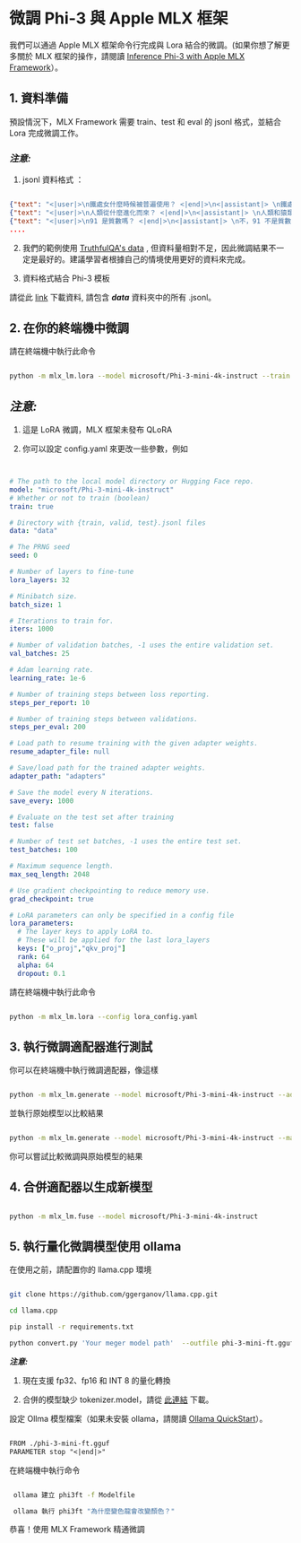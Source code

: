 ﻿# **微調 Phi-3 與 Apple MLX 框架**

我們可以通過 Apple MLX 框架命令行完成與 Lora 結合的微調。(如果你想了解更多關於 MLX 框架的操作，請閱讀 [Inference Phi-3 with Apple MLX Framework](../03.Inference/MLX_Inference.md)）。

## **1. 資料準備**

預設情況下，MLX Framework 需要 train、test 和 eval 的 jsonl 格式，並結合 Lora 完成微調工作。

### ***注意:***

1. jsonl 資料格式 ：

```json

{"text": "<|user|>\n鐵處女什麼時候被普遍使用？ <|end|>\n<|assistant|> \n鐵處女從未被普遍使用 <|end|>"}
{"text": "<|user|>\n人類從什麼進化而來？ <|end|>\n<|assistant|> \n人類和猿類從共同的祖先進化而來 <|end|>"}
{"text": "<|user|>\n91 是質數嗎？ <|end|>\n<|assistant|> \n不，91 不是質數 <|end|>"}
....

```

2. 我們的範例使用 [TruthfulQA's data](https://github.com/sylinrl/TruthfulQA/blob/main/TruthfulQA.csv) , 但資料量相對不足，因此微調結果不一定是最好的。建議學習者根據自己的情境使用更好的資料來完成。

3. 資料格式結合 Phi-3 模板

請從此 [link](../../code/04.Finetuning/mlx/) 下載資料, 請包含 ***data*** 資料夾中的所有 .jsonl。

## **2. 在你的終端機中微調**

請在終端機中執行此命令

```bash

python -m mlx_lm.lora --model microsoft/Phi-3-mini-4k-instruct --train --data ./data --iters 1000 

```

## ***注意:***

1. 這是 LoRA 微調，MLX 框架未發布 QLoRA

2. 你可以設定 config.yaml 來更改一些參數，例如

```yaml


# The path to the local model directory or Hugging Face repo.
model: "microsoft/Phi-3-mini-4k-instruct"
# Whether or not to train (boolean)
train: true

# Directory with {train, valid, test}.jsonl files
data: "data"

# The PRNG seed
seed: 0

# Number of layers to fine-tune
lora_layers: 32

# Minibatch size.
batch_size: 1

# Iterations to train for.
iters: 1000

# Number of validation batches, -1 uses the entire validation set.
val_batches: 25

# Adam learning rate.
learning_rate: 1e-6

# Number of training steps between loss reporting.
steps_per_report: 10

# Number of training steps between validations.
steps_per_eval: 200

# Load path to resume training with the given adapter weights.
resume_adapter_file: null

# Save/load path for the trained adapter weights.
adapter_path: "adapters"

# Save the model every N iterations.
save_every: 1000

# Evaluate on the test set after training
test: false

# Number of test set batches, -1 uses the entire test set.
test_batches: 100

# Maximum sequence length.
max_seq_length: 2048

# Use gradient checkpointing to reduce memory use.
grad_checkpoint: true

# LoRA parameters can only be specified in a config file
lora_parameters:
  # The layer keys to apply LoRA to.
  # These will be applied for the last lora_layers
  keys: ["o_proj","qkv_proj"]
  rank: 64
  alpha: 64
  dropout: 0.1


```

請在終端機中執行此命令

```bash

python -m mlx_lm.lora --config lora_config.yaml

```

## **3. 執行微調適配器進行測試**

你可以在終端機中執行微調適配器，像這樣

```bash

python -m mlx_lm.generate --model microsoft/Phi-3-mini-4k-instruct --adapter-path ./adapters --max-token 2048 --prompt "為什麼變色龍會改變顏色？" --eos-token "<|end|>"    

```

並執行原始模型以比較結果

```bash

python -m mlx_lm.generate --model microsoft/Phi-3-mini-4k-instruct --max-token 2048 --prompt "為什麼變色龍會改變顏色？" --eos-token "<|end|>"    

```

你可以嘗試比較微調與原始模型的結果

## **4. 合併適配器以生成新模型**

```bash

python -m mlx_lm.fuse --model microsoft/Phi-3-mini-4k-instruct

```

## **5. 執行量化微調模型使用 ollama**

在使用之前，請配置你的 llama.cpp 環境

```bash

git clone https://github.com/ggerganov/llama.cpp.git

cd llama.cpp

pip install -r requirements.txt

python convert.py 'Your meger model path'  --outfile phi-3-mini-ft.gguf --outtype f16 

```

***注意:***

1. 現在支援 fp32、fp16 和 INT 8 的量化轉換

2. 合併的模型缺少 tokenizer.model，請從 [此連結](https://huggingface.co/microsoft/Phi-3-mini-4k-instruct) 下載。

設定 Ollma 模型檔案（如果未安裝 ollama，請閱讀 [Ollama QuickStart](../02.QuickStart/Ollama_QuickStart.md)）。

```txt

FROM ./phi-3-mini-ft.gguf
PARAMETER stop "<|end|>"

```

在終端機中執行命令

```bash

 ollama 建立 phi3ft -f Modelfile 

 ollama 執行 phi3ft "為什麼變色龍會改變顏色？" 

```

恭喜！使用 MLX Framework 精通微調

